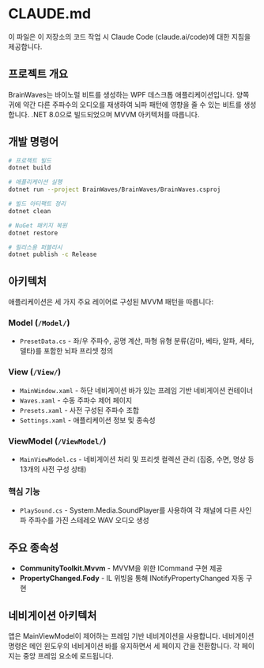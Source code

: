 # CLAUDE.md

이 파일은 이 저장소의 코드 작업 시 Claude Code (claude.ai/code)에 대한 지침을 제공합니다.

## 프로젝트 개요

BrainWaves는 바이노럴 비트를 생성하는 WPF 데스크톱 애플리케이션입니다. 양쪽 귀에 약간 다른 주파수의 오디오를 재생하여 뇌파 패턴에 영향을 줄 수 있는 비트를 생성합니다. .NET 8.0으로 빌드되었으며 MVVM 아키텍처를 따릅니다.

## 개발 명령어

```bash
# 프로젝트 빌드
dotnet build

# 애플리케이션 실행
dotnet run --project BrainWaves/BrainWaves/BrainWaves.csproj

# 빌드 아티팩트 정리
dotnet clean

# NuGet 패키지 복원
dotnet restore

# 릴리스용 퍼블리시
dotnet publish -c Release
```

## 아키텍처

애플리케이션은 세 가지 주요 레이어로 구성된 MVVM 패턴을 따릅니다:

### Model (`/Model/`)
- `PresetData.cs` - 좌/우 주파수, 공명 계산, 파형 유형 분류(감마, 베타, 알파, 세타, 델타)를 포함한 뇌파 프리셋 정의

### View (`/View/`)
- `MainWindow.xaml` - 하단 네비게이션 바가 있는 프레임 기반 네비게이션 컨테이너
- `Waves.xaml` - 수동 주파수 제어 페이지
- `Presets.xaml` - 사전 구성된 주파수 조합
- `Settings.xaml` - 애플리케이션 정보 및 종속성

### ViewModel (`/ViewModel/`)
- `MainViewModel.cs` - 네비게이션 처리 및 프리셋 컬렉션 관리 (집중, 수면, 명상 등 13개의 사전 구성 상태)

### 핵심 기능
- `PlaySound.cs` - System.Media.SoundPlayer를 사용하여 각 채널에 다른 사인파 주파수를 가진 스테레오 WAV 오디오 생성

## 주요 종속성

- **CommunityToolkit.Mvvm** - MVVM을 위한 ICommand 구현 제공
- **PropertyChanged.Fody** - IL 위빙을 통해 INotifyPropertyChanged 자동 구현

## 네비게이션 아키텍처

앱은 MainViewModel이 제어하는 프레임 기반 네비게이션을 사용합니다. 네비게이션 명령은 메인 윈도우의 네비게이션 바를 유지하면서 세 페이지 간을 전환합니다. 각 페이지는 중앙 프레임 요소에 로드됩니다.